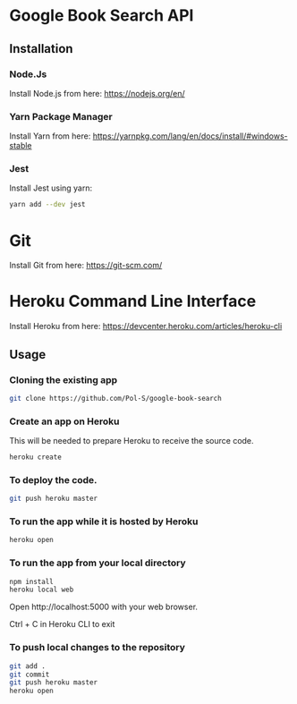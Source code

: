 # Google Book Search API

## Installation

### Node.Js

Install Node.js from here: https://nodejs.org/en/

### Yarn Package Manager

Install Yarn from here: https://yarnpkg.com/lang/en/docs/install/#windows-stable

### Jest

Install Jest using yarn:

```bash
yarn add --dev jest
```
# Git

Install Git from here: https://git-scm.com/

# Heroku Command Line Interface

Install Heroku from here: https://devcenter.heroku.com/articles/heroku-cli

## Usage

### Cloning the existing app

```bash
git clone https://github.com/Pol-S/google-book-search
```

### Create an app on Heroku

This will be needed to prepare Heroku to receive the source code.

```bash
heroku create
```

### To deploy the code.

```bash
git push heroku master
```

### To run the app while it is hosted by Heroku

```bash
heroku open
```

### To run the app from your local directory

```bash
npm install
heroku local web
```
Open http://localhost:5000 with your web browser.

Ctrl + C in Heroku CLI to exit

### To push local changes to the repository

```bash
git add .
git commit
git push heroku master
heroku open
```
